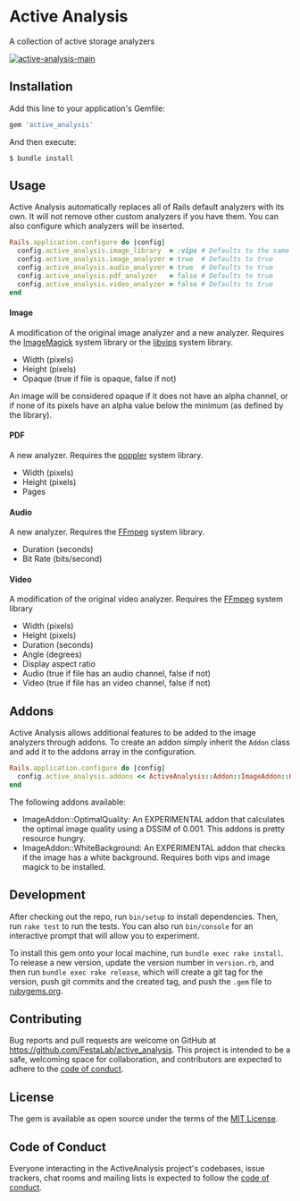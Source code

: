 # Active Analysis

A collection of active storage analyzers

[![active-analysis-main](https://github.com/FestaLab/active_analysis/actions/workflows/main.yml/badge.svg)](https://github.com/FestaLab/active_analysis/actions/workflows/main.yml)

## Installation

Add this line to your application's Gemfile:

```ruby
gem 'active_analysis'
```

And then execute:

    $ bundle install

## Usage

Active Analysis automatically replaces all of Rails default analyzers with its own. It will not remove other custom analyzers if you have them. You can also configure which analyzers will be inserted.

```ruby
Rails.application.configure do |config|
  config.active_analysis.image_library  = :vips # Defaults to the same as active storage
  config.active_analysis.image_analyzer = true  # Defaults to true
  config.active_analysis.audio_analyzer = true  # Defaults to true
  config.active_analysis.pdf_analyzer   = false # Defaults to true
  config.active_analysis.video_analyzer = false # Defaults to true
end
```

#### Image
A modification of the original image analyzer and a new analyzer. Requires the [ImageMagick](http://www.imagemagick.org) system library or the [libvips](https://github.com/libvips/libvips) system library.

- Width (pixels)
- Height (pixels)
- Opaque (true if file is opaque, false if not)

An image will be considered opaque if it does not have an alpha channel, or if none of its pixels have an alpha value below the minimum (as defined by the library).

#### PDF
A new analyzer. Requires the [poppler](https://poppler.freedesktop.org/) system library.

- Width (pixels)
- Height (pixels)
- Pages

#### Audio
A new analyzer. Requires the [FFmpeg](https://www.ffmpeg.org) system library.

- Duration (seconds)
- Bit Rate (bits/second)

#### Video
A modification of the original video analyzer. Requires the [FFmpeg](https://www.ffmpeg.org) system library

- Width (pixels)
- Height (pixels)
- Duration (seconds)
- Angle (degrees)
- Display aspect ratio
- Audio (true if file has an audio channel, false if not)
- Video (true if file has an video channel, false if not)

## Addons
Active Analysis allows additional features to be added to the image analyzers through addons. To create an addon simply inherit the `Addon` class and add it to the addons array in the configuration.
```ruby
Rails.application.configure do |config|
  config.active_analysis.addons << ActiveAnalysis::Addon::ImageAddon::OptimalQuality
end
```

The following addons available:
- ImageAddon::OptimalQuality: An EXPERIMENTAL addon that calculates the optimal image quality using a DSSIM of 0.001. This addons is pretty resource hungry.
- ImageAddon::WhiteBackground: An EXPERIMENTAL addon that checks if the image has a white background. Requires both vips and image magick to be installed.

## Development

After checking out the repo, run `bin/setup` to install dependencies. Then, run `rake test` to run the tests. You can also run `bin/console` for an interactive prompt that will allow you to experiment.

To install this gem onto your local machine, run `bundle exec rake install`. To release a new version, update the version number in `version.rb`, and then run `bundle exec rake release`, which will create a git tag for the version, push git commits and the created tag, and push the `.gem` file to [rubygems.org](https://rubygems.org).

## Contributing

Bug reports and pull requests are welcome on GitHub at https://github.com/FestaLab/active_analysis. This project is intended to be a safe, welcoming space for collaboration, and contributors are expected to adhere to the [code of conduct](https://github.com/FestaLab/active_analysis/blob/main/CODE_OF_CONDUCT.md).

## License

The gem is available as open source under the terms of the [MIT License](https://opensource.org/licenses/MIT).

## Code of Conduct

Everyone interacting in the ActiveAnalysis project's codebases, issue trackers, chat rooms and mailing lists is expected to follow the [code of conduct](https://github.com/FestaLab/active_analysis/blob/main/CODE_OF_CONDUCT.md).
